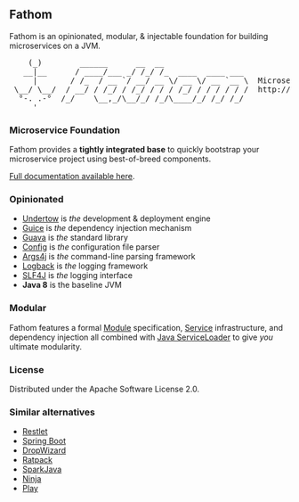 ## Fathom

Fathom is an opinionated, modular, & injectable foundation for building microservices on a JVM.

<pre>
    (_)        ______      __  __
   __|__      / ____/___ _/ /_/ /_  ____  ____ ___
     |       / /_  / __ `/ __/ __ \/ __ \/ __ `__ \  Microservice Foundation
 \__/ \__/  / __/ / /_/ / /_/ / / / /_/ / / / / / /  http://fathom.gitblit.com
  °-. .-°  /_/    \__,_/\__/_/ /_/\____/_/ /_/ /_/
     '
</pre>

### Microservice Foundation

Fathom provides a **tightly integrated base** to quickly bootstrap your microservice project using best-of-breed components.

[Full documentation available here](http://fathom.gitblit.com).

### Opinionated

* [Undertow] is *the* development &amp; deployment engine
* [Guice] is *the* dependency injection mechanism
* [Guava] is *the* standard library
* [Config] is *the* configuration file parser
* [Args4j] is *the* command-line parsing framework
* [Logback] is *the* logging framework
* [SLF4J] is *the* logging interface
* **Java 8** is the baseline JVM

### Modular

Fathom features a formal [Module](http://fathom.gitblit.com/modules/) specification, [Service](http://fathom.gitblit.com/services/) infrastructure, and dependency injection all combined with [Java ServiceLoader](http://docs.oracle.com/javase/7/docs/api/java/util/ServiceLoader.html) to give _you_ ultimate modularity.

### License

Distributed under the Apache Software License 2.0.

[Undertow]: http://undertow.io
[Guice]: https://github.com/google/guice
[Guava]: https://github.com/google/guava
[Config]: https://github.com/typesafehub/config
[Logback]: http://logback.qos.ch
[SLF4J]: http://www.slf4j.org
[Args4j]: http://args4j.kohsuke.org

### Similar alternatives

* [Restlet](http://restlet.com)
* [Spring Boot](http://projects.spring.io/spring-boot)
* [DropWizard](http://dropwizard.github.io/dropwizard)
* [Ratpack](http://ratpack.io)
* [SparkJava](http://sparkjava.com)
* [Ninja](http://www.ninjaframework.org)
* [Play](https://playframework.com)

